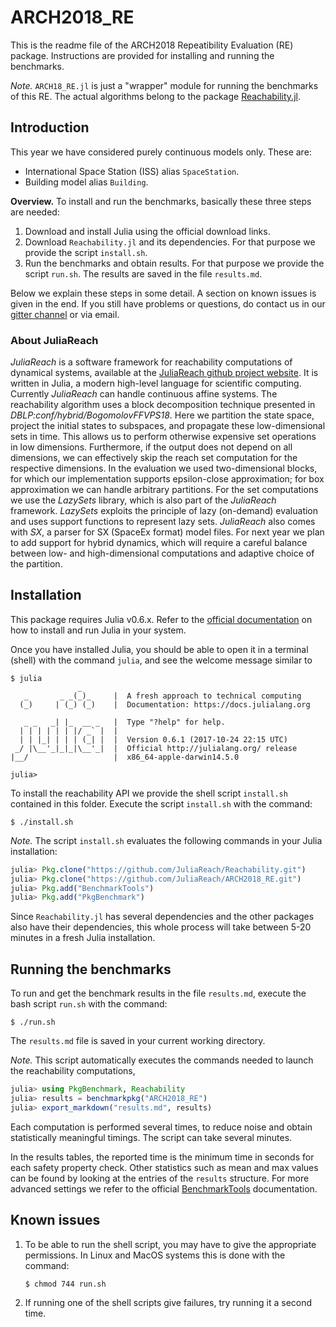 # ARCH2018_RE

This is the readme file of the ARCH2018 Repeatibility Evaluation (RE) package.
Instructions are provided for installing and running the benchmarks.

*Note.* `ARCH18_RE.jl` is just a "wrapper" module for running the benchmarks of this RE.
The actual algorithms belong to the package [Reachability.jl](https://github.com/JuliaReach/Reachability.jl).

## Introduction

This year we have considered purely continuous models only. These are:

- International Space Station (ISS) alias `SpaceStation`.
- Building model alias `Building`. 

**Overview.** To install and run the benchmarks, basically these three steps are needed:

1. Download and install Julia using the official download links.
2. Download `Reachability.jl` and its dependencies. For that purpose we provide the script `install.sh`.
3. Run the benchmarks and obtain results. For that purpose we provide the script `run.sh`. The results
   are saved in the file `results.md`.

Below we explain these steps in some detail. A section on known issues is given
in the end. If you still have problems or questions, do contact us in
our [gitter channel](https://gitter.im/JuliaReach/Lobby) or via email.

### About JuliaReach

*JuliaReach* is a software framework for reachability computations of dynamical systems, available at the [JuliaReach github project website](http://github.com/JuliaReach).
It is written in Julia, a modern high-level language for scientific computing.
Currently *JuliaReach* can handle continuous affine systems. The reachability algorithm uses a block decomposition technique presented in *DBLP:conf/hybrid/BogomolovFFVPS18*.
Here we partition the state space, project the initial states to subspaces, and propagate these low-dimensional sets in time. This allows us to perform otherwise expensive set operations in low dimensions. Furthermore, if the output does not depend on all dimensions, we can effectively skip the reach set computation for the respective dimensions. In the evaluation we used two-dimensional blocks, for which our implementation supports epsilon-close approximation; for box approximation we can handle arbitrary partitions.
For the set computations we use the *LazySets* library, which is also part of the *JuliaReach* framework.
*LazySets* exploits the principle of lazy (on-demand) evaluation and uses support functions to represent lazy sets.
*JuliaReach* also comes with *SX*, a parser for SX (SpaceEx format) model files.
For next year we plan to add support for hybrid dynamics, which will require a careful balance between low- and high-dimensional computations and adaptive choice of the partition.

## Installation

This package requires Julia v0.6.x. Refer to the [official documentation](https://julialang.org/downloads)
on how to install and run Julia in your system. 

Once you have installed Julia, you should be able to open it in a terminal (shell)
with the command `julia`, and see the welcome message similar to


```
$ julia
               _
   _       _ _(_)_     |  A fresh approach to technical computing
  (_)     | (_) (_)    |  Documentation: https://docs.julialang.org

   _ _   _| |_  __ _   |  Type "?help" for help.
  | | | | | | |/ _` |  |
  | | |_| | | | (_| |  |  Version 0.6.1 (2017-10-24 22:15 UTC)
 _/ |\__'_|_|_|\__'_|  |  Official http://julialang.org/ release
|__/                   |  x86_64-apple-darwin14.5.0

julia>
```

To install the reachability API we provide the shell script `install.sh` contained
in this folder. Execute the script `install.sh` with the command:

```
$ ./install.sh
```

*Note.* The script `install.sh` evaluates the following commands in your Julia installation:

```julia
julia> Pkg.clone("https://github.com/JuliaReach/Reachability.git")
julia> Pkg.clone("https://github.com/JuliaReach/ARCH2018_RE.git")
julia> Pkg.add("BenchmarkTools")
julia> Pkg.add("PkgBenchmark")
```
Since `Reachability.jl` has several dependencies and the other packages also
have their dependencies, this whole process will take between 5-20 minutes in a fresh
Julia installation.

## Running the benchmarks

To run and get the benchmark results in the file `results.md`, execute the
bash script `run.sh` with the command:

```
$ ./run.sh
```

The `results.md` file is saved in your current working directory.

*Note.* This script automatically executes the commands needed to launch the reachability computations,

```julia
julia> using PkgBenchmark, Reachability
julia> results = benchmarkpkg("ARCH2018_RE")
julia> export_markdown("results.md", results)
```
Each computation is performed several times, to reduce noise and obtain
statistically meaningful timings. The script can take several minutes.

In the results tables, the reported time is the minimum time in seconds for each safety property check.
Other statistics such as mean and max values can be found by looking at the entries
of the `results` structure. For more advanced settings we refer to the official
[BenchmarkTools](https://github.com/JuliaCI/BenchmarkTools.jl/blob/master/doc/manual.md) documentation.

## Known issues

1. To be able to run the shell script, you may have to give the appropriate permissions.
   In Linux and MacOS systems this is done with the command:

   ```
   $ chmod 744 run.sh
   ```

2. If running one of the shell scripts give failures, try running it a second time.
